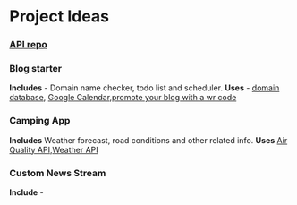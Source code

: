 # Project Ideas

### [API repo](https://github.com/public-apis/public-apis)

### Blog starter
**Includes** - Domain name checker, todo list and scheduler.
**Uses** - [domain database](Domainsdb.info), [Google Calendar](https://developers.google.com/calendar),[promote your blog with a wr code](https://www.qrtag.net/api/)

### Camping App
**Includes** Weather forecast, road conditions and other related info.
**Uses** [Air Quality API](https://www.iqair.com/air-pollution-data-api),[Weather API](https://www.metaweather.com/api/)

### Custom News Stream
**Include** - [](https://developer.ap.org/)
